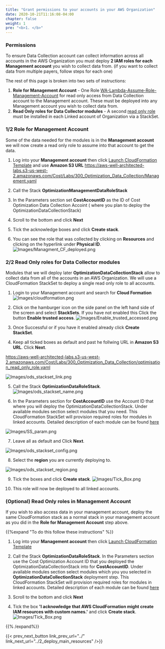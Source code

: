 ```yaml
---
title: "Grant permissions to your accounts in your AWS Organization"
date: 2020-10-21T11:16:08-04:00
chapter: false
weight: 1
pre: "<b>1. </b>"
---
```


### Permissions

To ensure Data Collection account can collect information across all accounts in the AWS Organization you must deploy  **2 IAM roles for each Management account** you wish to collect data from. (if you want to collect data from multiple payers, follow steps for each one)

The rest of this page is broken into two sets of instructions: 
1. **Role for Management Account**  - One Role [WA-Lambda-Assume-Role-Management-Account](https://aws-well-architected-labs.s3-us-west-2.amazonaws.com/Cost/Labs/300_Optimization_Data_Collection/Management.yaml) for read only access from Data Collection account to the Management account. These must be deployed into any Management account you wish to collect data from. 
2. **Read Only roles for Data Collector modules** - A second [read only role](/Cost/300_Optimization_Data_Collection/Code/optimisation_read_only_role.yaml) must be installed in each Linked account of Organization via a StackSet.

### 1/2 Role for Management Account 

Some of the data needed for the modules is in the **Management account** we will now create a read only role to assume into that account to get the data. 

1.  Log into your **Management account** then click [Launch CloudFormation Template](https://console.aws.amazon.com/cloudformation/home#/stacks/new?&templateURL=https://aws-well-architected-labs.s3-us-west-2.amazonaws.com/Cost/Labs/300_Optimization_Data_Collection/Management.yaml)
and use **Amazon S3 URL**
https://aws-well-architected-labs.s3-us-west-2.amazonaws.com/Cost/Labs/300_Optimization_Data_Collection/Management.yaml 

2. Call the Stack **OptimizationManagementDataRoleStack**

3. In the Parameters section set **CostAccountID** as the ID of Cost Optimization Data Collection Accoint ( where you plan to deploy the OptimizationDataCollectionStack)  

4. Scroll to the bottom and click **Next**

5. Tick the acknowledge boxes and click **Create stack**.

6. You can see the role that was collected by clicking on **Resources** and clicking on the hyperlink under **Physical ID**.
![Images/Managment_CF_deployed.png](/Cost/300_Optimization_Data_Collection/Images/Managment_CF_deployed.png)


### 2/2 Read Only roles for Data Collector modules

Modules that we will deploy later **OptimizationDataCollectionStack** allow to collect data from all of the accounts in an AWS Organization. We will use a CloudFormation StackSet to deploy a single read only role to all accounts. 

1. Login to your Management account and search for **Cloud Formation**
![Images/cloudformation.png](/Cost/300_Organization_Data_CUR_Connection/Images/cloudformation.png)

2. Click on the hamburger icon on the side panel on the left hand side of the screen and select **StackSets**. If you have not enabled this Click the button **Enable trusted access**. 
![Images/Enable_trusted_accessed.png](/Cost/300_Optimization_Data_Collection/Images/Enable_trusted_accessed.png)

3. Once Successful or if you have it enabled already click **Create StackSet**.  

4. Keep all ticked boxes as default and past he follwing URL in **Amazon S3 URL**. Click **Next**.

https://aws-well-architected-labs.s3-us-west-2.amazonaws.com/Cost/Labs/300_Optimization_Data_Collection/optimisation_read_only_role.yaml

![Images/ods_stackset_link.png](/Cost/300_Optimization_Data_Collection/Images/ods_stackset_link.png)


5. Call the Stack **OptimizationDataRoleStack**. 
![Images/ods_stackset_name.png](/Cost/300_Optimization_Data_Collection/Images/ods_stackset_name.png)


6. In the Parameters section for **CostAccountID** use the  Account ID that where you will deploy the OptimizationDataCollectionStack. Under available modules section select modules that you need. This CloudFormation StackSet will provision required roles for modules in linked accounts. Detailed description of each module can be found [here](../3_data_collection_modules)

![Images/SS_param.png](/Cost/300_Optimization_Data_Collection/Images/SS_param.png)

7. Leave all as default and Click **Next**.

![Images/ods_stackset_config.png](/Cost/300_Optimization_Data_Collection/Images/ods_stackset_config.png)

8. Select the **region** you are currently deploying to.

![Images/ods_stackset_region.png](/Cost/300_Optimization_Data_Collection/Images/ods_stackset_region.png)

9. Tick the boxes and click **Create stack**.
![Images/Tick_Box.png](/Cost/300_Optimization_Data_Collection/Images/Tick_Box.png)

10. This role will now be deployed to all linked accounts. 


### (Optional) Read Only roles in Management Account

If you wish to also access data in your management account, deploy the same CloudFormation stack as a normal stack in your management account as you did in the **Role for Management Account** step above. 

{{%expand "To do this follow these instructions" %}}

1.  Log into your **Management account** then click [Launch CloudFormation Template](https://console.aws.amazon.com/cloudformation/home#/stacks/new?&templateURL=https://aws-well-architected-labs.s3-us-west-2.amazonaws.com/Cost/Labs/300_Optimization_Data_Collection/optimisation_read_only_role.yaml)

2. Call the Stack **OptimizationDataRoleStack**. In the Parameters section use the Cost Optimization Account ID that you deployed the OptimizationDataCollectionStack into for **CostAccountID**. Under available modules section select modules which you you selected in **OptimizationDataCollectionStack** deployment step. This CloudFormation StackSet will provision required roles for modules in linked accounts. Detailed description of each module can be found [here](../3_data_collection_modules)

4. Scroll to the bottom and click **Next**

5. Tick the box **'I acknowledge that AWS CloudFormation might create IAM resources with custom names.'** and click **Create stack**.
![Images/Tick_Box.png](/Cost/300_Optimization_Data_Collection/Images/Tick_Box.png)


{{% /expand%}}

{{< prev_next_button link_prev_url="../" link_next_url="../2_deploy_main_resources" />}}